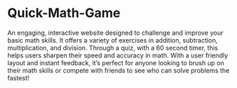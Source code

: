 # Quick-Math-Game
An engaging, interactive website designed to challenge and improve your basic math skills. It offers a variety of exercises in addition, subtraction, multiplication, and division. Through a quiz, with a 60 second timer, this helps users sharpen their speed and accuracy in math. With a user friendly layout and instant feedback, it’s perfect for anyone looking to brush up on their math skills or compete with friends to see who can solve problems the fastest!